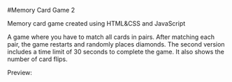 #Memory Card Game 2

Memory card game created using HTML&CSS and JavaScript

A game where you have to match all cards in pairs. After matching each pair, the game restarts and randomly places diamonds.
The second version includes a time limit of 30 seconds to complete the game. It also shows the number of card flips.

Preview:
